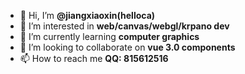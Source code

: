 - 👋 Hi, I’m **@jiangxiaoxin(helloca)**
- 👀 I’m interested in **web/canvas/webgl/krpano dev**
- 🌱 I’m currently learning **computer graphics**
- 💞️ I’m looking to collaborate on **vue 3.0 components**
- 📫 How to reach me **QQ: 815612516**

<!---
jiangxiaoxin/jiangxiaoxin is a ✨ special ✨ repository because its `README.md` (this file) appears on your GitHub profile.
You can click the Preview link to take a look at your changes.
--->
